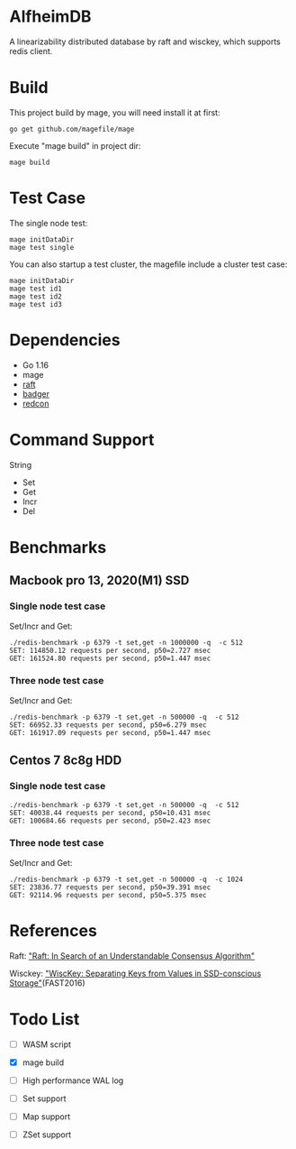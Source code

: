<!--
 * @Descripttion: 
 * @version: 
 * @Author: cm.d
 * @Date: 2021-11-12 09:51:16
 * @LastEditors: cm.d
 * @LastEditTime: 2021-11-17 18:50:09
-->

# AlfheimDB

A linearizability distributed database by raft and wisckey, which supports redis client.  

# Build

This project build by mage, you will need install it at first:

```` shell
go get github.com/magefile/mage
````

Execute "mage build" in project dir:

```` shell
mage build
````

# Test Case

The single node test:

```` shell
mage initDataDir
mage test single
````

You can also startup a test cluster, the magefile include a cluster test case:

```` shell
mage initDataDir
mage test id1
mage test id2
mage test id3
````

# Dependencies

+ Go 1.16  
+ mage
+ [raft](https://github.com/hashicorp/raft)
+ [badger](https://github.com/dgraph-io/badger)
+ [redcon](https://github.com/tidwall/redcon)

# Command Support

String

+ Set
+ Get
+ Incr
+ Del

# Benchmarks

## Macbook pro 13, 2020(M1) SSD  

### Single node test case

Set/Incr and Get:

```` shell
./redis-benchmark -p 6379 -t set,get -n 1000000 -q  -c 512
SET: 114850.12 requests per second, p50=2.727 msec                    
GET: 161524.80 requests per second, p50=1.447 msec 
````

### Three node test case

Set/Incr and Get:

```` shell
./redis-benchmark -p 6379 -t set,get -n 500000 -q  -c 512
SET: 66952.33 requests per second, p50=6.279 msec                    
GET: 161917.09 requests per second, p50=1.447 msec 
````

## Centos 7 8c8g HDD

### Single node test case

```` shell
./redis-benchmark -p 6379 -t set,get -n 500000 -q  -c 512
SET: 40038.44 requests per second, p50=10.431 msec
GET: 100684.66 requests per second, p50=2.423 msec 
````  

### Three node test case

Set/Incr and Get:

```` shell
./redis-benchmark -p 6379 -t set,get -n 500000 -q  -c 1024
SET: 23836.77 requests per second, p50=39.391 msec                    
GET: 92114.96 requests per second, p50=5.375 msec
````

# References

Raft: ["Raft: In Search of an Understandable Consensus Algorithm"](https://raft.github.io/raft.pdf)  

Wisckey: ["WiscKey: Separating Keys from Values in SSD-conscious Storage"](https://www.usenix.org/system/files/conference/fast16/fast16-papers-lu.pdf)(FAST2016)

# Todo List

+ [ ] WASM script
+ [x] mage build
+ [ ] High performance WAL log
+ [ ] Set support
+ [ ] Map support
+ [ ] ZSet support
  